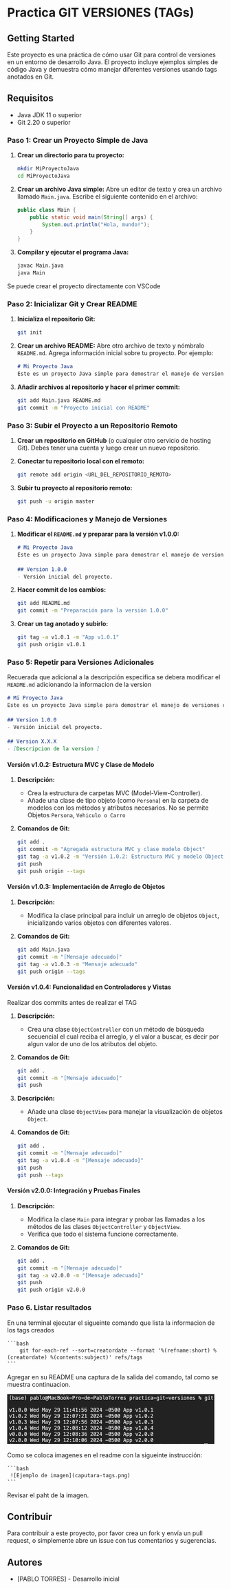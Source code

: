 # Practica GIT VERSIONES (TAGs)


## Getting Started

Este proyecto es una práctica de cómo usar Git para control de versiones en un entorno de desarrollo Java. El proyecto incluye ejemplos simples de código Java y demuestra cómo manejar diferentes versiones usando tags anotados en Git.

## Requisitos
- Java JDK 11 o superior
- Git 2.20 o superior


### Paso 1: Crear un Proyecto Simple de Java

1. **Crear un directorio para tu proyecto:**
   ```bash
   mkdir MiProyectoJava
   cd MiProyectoJava
   ```

2. **Crear un archivo Java simple:**
   Abre un editor de texto y crea un archivo llamado `Main.java`. Escribe el siguiente contenido en el archivo:
   ```java
   public class Main {
       public static void main(String[] args) {
           System.out.println("Hola, mundo!");
       }
   }
   ```

3. **Compilar y ejecutar el programa Java:**
   ```bash
   javac Main.java
   java Main
   ```

Se puede crear el proyecto directamente con VSCode

### Paso 2: Inicializar Git y Crear README

1. **Inicializa el repositorio Git:**
   ```bash
   git init
   ```

2. **Crear un archivo README:**
   Abre otro archivo de texto y nómbralo `README.md`. Agrega información inicial sobre tu proyecto. Por ejemplo:
   ```markdown
   # Mi Proyecto Java
   Este es un proyecto Java simple para demostrar el manejo de versiones con Git.
   ```

3. **Añadir archivos al repositorio y hacer el primer commit:**
   ```bash
   git add Main.java README.md
   git commit -m "Proyecto inicial con README"
   ```

### Paso 3: Subir el Proyecto a un Repositorio Remoto

1. **Crear un repositorio en GitHub** (o cualquier otro servicio de hosting Git). Debes tener una cuenta y luego crear un nuevo repositorio.

2. **Conectar tu repositorio local con el remoto:**
   ```bash
   git remote add origin <URL_DEL_REPOSITORIO_REMOTO>
   ```

3. **Subir tu proyecto al repositorio remoto:**
   ```bash
   git push -u origin master
   ```

### Paso 4: Modificaciones y Manejo de Versiones

1. **Modificar el `README.md` y preparar para la versión v1.0.0:**
   ```markdown
   # Mi Proyecto Java
   Este es un proyecto Java simple para demostrar el manejo de versiones con Git.

   ## Version 1.0.0
   - Versión inicial del proyecto.
   ```

2. **Hacer commit de los cambios:**
   ```bash
   git add README.md
   git commit -m "Preparación para la versión 1.0.0"
   ```

3. **Crear un tag anotado y subirlo:**
   ```bash
   git tag -a v1.0.1 -m "App v1.0.1"
   git push origin v1.0.1
   ```

### Paso 5: Repetir para Versiones Adicionales

Recuerada que adicional a la descripción especifica se debera modificar el `README.md` adicionando la informacion de la version 

   ```markdown
   # Mi Proyecto Java
   Este es un proyecto Java simple para demostrar el manejo de versiones con Git.

   ## Version 1.0.0
   - Versión inicial del proyecto.

   ## Version X.X.X
   - [Descripcion de la version ]
   ```

#### Versión v1.0.2: Estructura MVC y Clase de Modelo

1. **Descripción:**
   - Crea la estructura de carpetas MVC (Model-View-Controller).
   - Añade una clase de tipo objeto (como `Persona`) en la carpeta de modelos con los métodos y atributos necesarios. No se permite Objetos `Persona`, `Vehiculo o Carro`

2. **Comandos de Git:**
   ```bash
   git add .
   git commit -m "Agregada estructura MVC y clase modelo Object"
   git tag -a v1.0.2 -m "Versión 1.0.2: Estructura MVC y modelo Object implementados"
   git push 
   git push origin --tags
   ```


#### Versión v1.0.3: Implementación de Arreglo de Objetos

1. **Descripción:**
   - Modifica la clase principal para incluir un arreglo de objetos `Object`, inicializando varios objetos con diferentes valores.

2. **Comandos de Git:**
   ```bash
   git add Main.java
   git commit -m "[Mensaje adecuado]"
   git tag -a v1.0.3 -m "Mensaje adecuado"
   git push origin --tags
   ```



#### Versión v1.0.4: Funcionalidad en Controladores y Vistas
Realizar dos commits antes de realizar el TAG
1. **Descripción:**
   - Crea una clase `ObjectController` con un método de búsqueda secuencial el cual reciba el arreglo, y el valor a buscar, es decir por algun valor de uno de los atributos del objeto.

2. **Comandos de Git:**
   ```bash
   git add .
   git commit -m "[Mensaje adecuado]"
   git push
   ```

3. **Descripción:**
   - Añade una clase `ObjectView` para manejar la visualización de objetos `Object`.


4. **Comandos de Git:**
   ```bash 
   git add .
   git commit -m "[Mensaje adecuado]"
   git tag -a v1.0.4 -m "[Mensaje adecuado]"
   git push
   git push --tags
   ```

#### Versión v2.0.0: Integración y Pruebas Finales

1. **Descripción:**
   - Modifica la clase `Main` para integrar y probar las llamadas a los métodos de las clases `ObjectController` y `ObjectView`.
   - Verifica que todo el sistema funcione correctamente.

2. **Comandos de Git:**
   ```bash
   git add .
   git commit -m "[Mensaje adecuado]"
   git tag -a v2.0.0 -m "[Mensaje adecuado]"
   git push
   git push origin v2.0.0
   ```


### Paso 6. Listar resultados
En una terminal ejecutar el sigueinte comando que lista la informacion de los tags creados 

    ```bash
        git for-each-ref --sort=creatordate --format '%(refname:short) %(creatordate) %(contents:subject)' refs/tags
    ```

Agregar en su README una captura de la salida del comando, tal como se muestra continuacion.


![Ejemplo de imagen](caputara-tags.png)

Como se coloca imagenes en el readme con la sigueinte instrucción:
    
    ```bash
     ![Ejemplo de imagen](caputara-tags.png)
    ```

Revisar el paht de la imagen. 


## Contribuir

Para contribuir a este proyecto, por favor crea un fork y envía un pull request, o simplemente abre un issue con tus comentarios y sugerencias.

## Autores

- [PABLO TORRES] - Desarrollo inicial